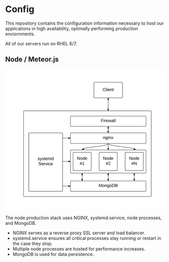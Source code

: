 Config
======

This repository contains the configuration information necessary to host our applications in high availability, optimally performing production enviornments.

All of our servers run on RHEL 6/7.

Node / Meteor.js
----------------

![Node.js Production Stack](/img/node.png?raw=true "Node.js Production Stack")

The node production stack uses NGINX, systemd.service, node processes, and MongoDB.

- NGINX serves as a reverse proxy SSL server and load balancer.
- systemd.service ensures all critical processes stay running or restart in the case they stop.
- Multiple node processes are hosted for performance increases.
- MongoDB is used for data persistence.
